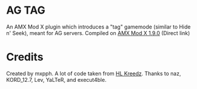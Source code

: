 # AG TAG

An AMX Mod X plugin which introduces a "tag" gamemode (similar to Hide n' Seek), meant for AG servers.
Compiled on [AMX Mod X 1.9.0](http://www.amxmodx.org/amxxdrop/1.9/amxmodx-1.9.0-git5263-base-windows.zip) (Direct link)

# Credits
Created by mxpph.
A lot of code taken from [HL Kreedz](https://github.com/YaLTeR/hlkreedz). Thanks to naz, KORD_12.7, Lev, YaLTeR, and execut4ble.
